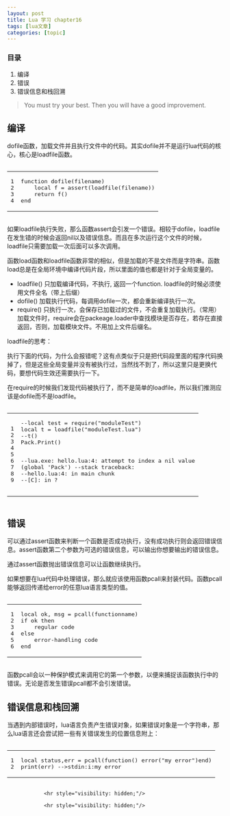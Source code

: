 ```yaml
---
layout: post
title: Lua 学习 chapter16  
tags: [lua文章]
categories: [topic]
---
```

<h3 id="目录">目录</h3>
<ol>
  <li>编译</li>
  <li>错误</li>
  <li>错误信息和栈回溯</li>
</ol>

<blockquote>
  <p>You must try your best. Then you will have a good improvement.</p>
</blockquote>

<h2 id="编译">编译</h2>
<p>dofile函数，加载文件并且执行文件中的代码。其实dofile并不是运行lua代码的核心，核心是loadfile函数。</p>

<div class="language-lua highlighter-rouge"><div class="highlight"><pre class="highlight"><code><table class="rouge-table"><tbody><tr><td class="rouge-gutter gl"><pre class="lineno">1
2
3
4
</pre></td><td class="rouge-code"><pre><span class="k">function</span> <span class="nf">dofile</span><span class="p">(</span><span class="n">filename</span><span class="p">)</span>
	<span class="kd">local</span> <span class="n">f</span> <span class="o">=</span> <span class="nb">assert</span><span class="p">(</span><span class="nb">loadfile</span><span class="p">(</span><span class="n">filename</span><span class="p">))</span>
	<span class="k">return</span> <span class="n">f</span><span class="p">()</span>
<span class="k">end</span>
</pre></td></tr></tbody></table></code></pre></div></div>

<p>如果loadfile执行失败，那么函数assert会引发一个错误。相较于dofile，loadfile在发生错的时候会返回nil以及错误信息。而且在多次运行这个文件的时候，loadfile只需要加载一次后面可以多次调用。</p>

<p>函数load函数和loadfile函数非常的相似，但是加载的不是文件而是字符串。函数load总是在全局环境中编译代码片段，所以里面的值也都是针对于全局变量的。</p>

<ul>
  <li>loadfile() 只加载编译代码，不执行, 返回一个function. loadfile的时候必须使用文件全名（带上后缀）</li>
  <li>dofile() 加载执行代码，每调用dofile一次，都会重新编译执行一次。</li>
  <li>require() 只执行一次，会保存已加载过的文件，不会重复加载执行。（常用）加载文件时，require会在packeage.loader中查找模块是否存在，若存在直接返回，否则，加载模块文件。不用加上文件后缀名。</li>
</ul>

<p>loadfile的思考：</p>

<p>执行下面的代码，为什么会报错呢？这有点类似于只是把代码段里面的程序代码换掉了，但是这些全局变量并没有被执行过，当然找不到了，所以这里只是更换代码，要想代码生效还需要执行一下。</p>

<p>在require的时候我们发现代码被执行了，而不是简单的loadfile，所以我们推测应该是dofile而不是loadfile。</p>

<div class="language-lua highlighter-rouge"><div class="highlight"><pre class="highlight"><code><table class="rouge-table"><tbody><tr><td class="rouge-gutter gl"><pre class="lineno">1
2
3
4
5
6
7
8
9
</pre></td><td class="rouge-code"><pre><span class="c1">--local test = require(&#34;moduleTest&#34;)</span>
<span class="kd">local</span> <span class="n">t</span> <span class="o">=</span> <span class="nb">loadfile</span><span class="p">(</span><span class="s2">&#34;moduleTest.lua&#34;</span><span class="p">)</span>
<span class="c1">--t()</span>
<span class="n">Pack</span><span class="p">.</span><span class="n">Print</span><span class="p">()</span>

<span class="c1">--lua.exe: hello.lua:4: attempt to index a nil value (global &#39;Pack&#39;)</span>
<span class="c1">--stack traceback:</span>
	<span class="c1">--hello.lua:4: in main chunk</span>
	<span class="c1">--[C]: in ?</span>
</pre></td></tr></tbody></table></code></pre></div></div>

<h2 id="错误">错误</h2>

<p>可以通过assert函数来判断一个函数是否成功执行，没有成功执行则会返回错误信息。assert函数第二个参数为可选的错误信息，可以输出你想要输出的错误信息。</p>

<p>通过assert函数抛出错误信息可以让函数继续执行。</p>

<p>如果想要在lua代码中处理错误，那么就应该使用函数pcall来封装代码。函数pcall能够返回传递给error的任意lua语言类型的值。</p>

<div class="language-lua highlighter-rouge"><div class="highlight"><pre class="highlight"><code><table class="rouge-table"><tbody><tr><td class="rouge-gutter gl"><pre class="lineno">1
2
3
4
5
6
</pre></td><td class="rouge-code"><pre><span class="kd">local</span> <span class="n">ok</span><span class="p">,</span> <span class="n">msg</span> <span class="o">=</span> <span class="nb">pcall</span><span class="p">(</span><span class="n">functionname</span><span class="p">)</span>
<span class="k">if</span> <span class="n">ok</span> <span class="k">then</span>
	<span class="n">regular</span> <span class="n">code</span>
<span class="k">else</span>
	<span class="nb">error</span><span class="o">-</span><span class="n">handling</span> <span class="n">code</span>
<span class="k">end</span>
</pre></td></tr></tbody></table></code></pre></div></div>

<p>函数pcall会以一种保护模式来调用它的第一个参数，以便来捕捉该函数执行中的错误。无论是否发生错误pcall都不会引发错误。</p>

<h2 id="错误信息和栈回溯">错误信息和栈回溯</h2>

<p>当遇到内部错误时，lua语言负责产生错误对象，如果错误对象是一个字符串，那么lua语言还会尝试把一些有关错误发生的位置信息附上：</p>

<div class="language-lua highlighter-rouge"><div class="highlight"><pre class="highlight"><code><table class="rouge-table"><tbody><tr><td class="rouge-gutter gl"><pre class="lineno">1
2
</pre></td><td class="rouge-code"><pre><span class="kd">local</span> <span class="n">status</span><span class="p">,</span><span class="n">err</span> <span class="o">=</span> <span class="nb">pcall</span><span class="p">(</span><span class="k">function</span><span class="p">()</span> <span class="nb">error</span><span class="p">(</span><span class="s2">&#34;my error&#34;</span><span class="p">)</span><span class="k">end</span><span class="p">)</span>
<span class="nb">print</span><span class="p">(</span><span class="n">err</span><span class="p">)</span> <span class="c1">--&gt;stdin:i:my error</span>
</pre></td></tr></tbody></table></code></pre></div></div>


                <hr style="visibility: hidden;"/>
                
                <hr style="visibility: hidden;"/>